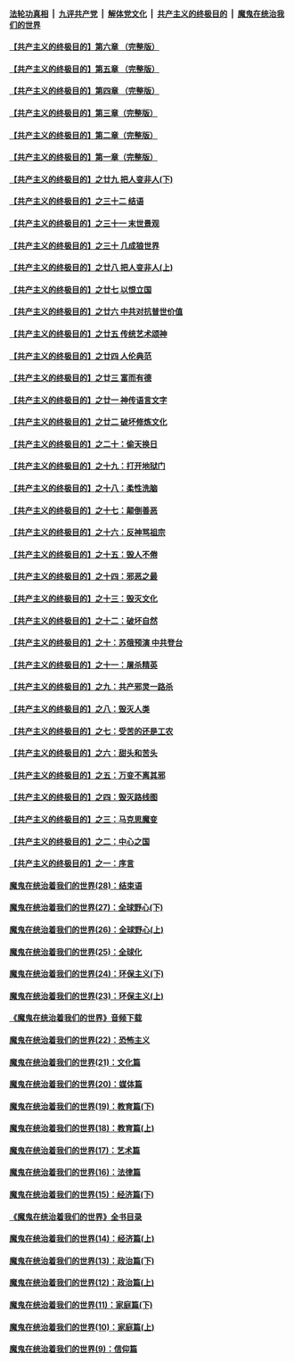 

####  [法轮功真相](../../../../basic/blob/master/README.md?t=05232231) &nbsp;|&nbsp; [九评共产党](../../../../9ping.md/blob/master/README.md?t=05232231) &nbsp;|&nbsp; [解体党文化](../../../../jtdwh.md/blob/master/README.md?t=05232231)  &nbsp;|&nbsp; [共产主义的终极目的](../../../../gczydzjmd.md/blob/master/README.md?t=05232231) &nbsp;|&nbsp; [魔鬼在统治我们的世界](../../../../mgztzwmdsj.md/blob/master/README.md?t=05232231) 

#### [【共产主义的终极目的】第六章 （完整版）](../pages/nsc422/n11428913.md?t=05232231) 

#### [【共产主义的终极目的】第五章 （完整版）](../pages/nsc422/n11428912.md?t=05232231) 

#### [【共产主义的终极目的】第四章 （完整版）](../pages/nsc422/n11428907.md?t=05232231) 

#### [【共产主义的终极目的】第三章（完整版）](../pages/nsc422/n11428848.md?t=05232231) 

#### [【共产主义的终极目的】第二章（完整版）](../pages/nsc422/n11428831.md?t=05232231) 

#### [【共产主义的终极目的】第一章（完整版）](../pages/nsc422/n11417651.md?t=05232231) 

#### [【共产主义的终极目的】之廿九 把人变非人(下)](../pages/nsc422/n11344140.md?t=05232231) 

#### [【共产主义的终极目的】之三十二 结语](../pages/nsc422/n11360535.md?t=05232231) 

#### [【共产主义的终极目的】之三十一 末世景观](../pages/nsc422/n11351129.md?t=05232231) 

#### [【共产主义的终极目的】之三十 几成狼世界](../pages/nsc422/n11348280.md?t=05232231) 

#### [【共产主义的终极目的】之廿八 把人变非人(上)](../pages/nsc422/n11340492.md?t=05232231) 

#### [【共产主义的终极目的】之廿七 以恨立国](../pages/nsc422/n11336944.md?t=05232231) 

#### [【共产主义的终极目的】之廿六 中共对抗普世价值](../pages/nsc422/n11324785.md?t=05232231) 

#### [【共产主义的终极目的】之廿五 传统艺术颂神](../pages/nsc422/n11296396.md?t=05232231) 

#### [【共产主义的终极目的】之廿四 人伦典范](../pages/nsc422/n11296397.md?t=05232231) 

#### [【共产主义的终极目的】之廿三 富而有德](../pages/nsc422/n11283598.md?t=05232231) 

#### [【共产主义的终极目的】之廿一 神传语言文字](../pages/nsc422/n11263265.md?t=05232231) 

#### [【共产主义的终极目的】之廿二 破坏修炼文化](../pages/nsc422/n11245728.md?t=05232231) 

#### [【共产主义的终极目的】之二十：偷天换日](../pages/nsc422/n11238846.md?t=05232231) 

#### [【共产主义的终极目的】之十九：打开地狱门](../pages/nsc422/n11206376.md?t=05232231) 

#### [【共产主义的终极目的】之十八：柔性洗脑](../pages/nsc422/n11199994.md?t=05232231) 

#### [【共产主义的终极目的】之十七：颠倒善恶](../pages/nsc422/n11179782.md?t=05232231) 

#### [【共产主义的终极目的】之十六：反神骂祖宗](../pages/nsc422/n11166798.md?t=05232231) 

#### [【共产主义的终极目的】之十五：毁人不倦](../pages/nsc422/n11166792.md?t=05232231) 

#### [【共产主义的终极目的】之十四：邪恶之最](../pages/nsc422/n11150249.md?t=05232231) 

#### [【共产主义的终极目的】之十三：毁灭文化](../pages/nsc422/n11135227.md?t=05232231) 

#### [【共产主义的终极目的】之十二：破坏自然](../pages/nsc422/n11135214.md?t=05232231) 

#### [【共产主义的终极目的】之十：苏俄预演 中共登台](../pages/nsc422/n11118424.md?t=05232231) 

#### [【共产主义的终极目的】之十一：屠杀精英](../pages/nsc422/n11118442.md?t=05232231) 

#### [【共产主义的终极目的】之九：共产邪灵一路杀](../pages/nsc422/n11114139.md?t=05232231) 

#### [【共产主义的终极目的】之八：毁灭人类](../pages/nsc422/n11108503.md?t=05232231) 

#### [【共产主义的终极目的】之七：受苦的还是工农](../pages/nsc422/n11101809.md?t=05232231) 

#### [【共产主义的终极目的】之六：甜头和苦头](../pages/nsc422/n11096971.md?t=05232231) 

#### [【共产主义的终极目的】之五：万变不离其邪](../pages/nsc422/n11091285.md?t=05232231) 

#### [【共产主义的终极目的】之四：毁灭路线图](../pages/nsc422/n11086284.md?t=05232231) 

#### [【共产主义的终极目的】之三：马克思魔变](../pages/nsc422/n11061941.md?t=05232231) 

#### [【共产主义的终极目的】之二：中心之国](../pages/nsc422/n11047728.md?t=05232231) 

#### [【共产主义的终极目的】之一：序言](../pages/nsc422/n11086077.md?t=05232231) 

#### [魔鬼在统治着我们的世界(28)：结束语](../pages/nsc422/n10936246.md?t=05232231) 

#### [魔鬼在统治着我们的世界(27)：全球野心(下)](../pages/nsc422/n10928319.md?t=05232231) 

#### [魔鬼在统治着我们的世界(26)：全球野心(上)](../pages/nsc422/n10900318.md?t=05232231) 

#### [魔鬼在统治着我们的世界(25)：全球化](../pages/nsc422/n10788205.md?t=05232231) 

#### [魔鬼在统治着我们的世界(24)：环保主义(下)](../pages/nsc422/n10695307.md?t=05232231) 

#### [魔鬼在统治着我们的世界(23)：环保主义(上)](../pages/nsc422/n10688613.md?t=05232231) 

#### [《魔鬼在统治着我们的世界》音频下载](../pages/nsc422/n10635553.md?t=05232231) 

#### [魔鬼在统治着我们的世界(22)：恐怖主义](../pages/nsc422/n10614727.md?t=05232231) 

#### [魔鬼在统治着我们的世界(21)：文化篇](../pages/nsc422/n10597706.md?t=05232231) 

#### [魔鬼在统治着我们的世界(20)：媒体篇](../pages/nsc422/n10586579.md?t=05232231) 

#### [魔鬼在统治着我们的世界(19)：教育篇(下)](../pages/nsc422/n10564808.md?t=05232231) 

#### [魔鬼在统治着我们的世界(18)：教育篇(上)](../pages/nsc422/n10526970.md?t=05232231) 

#### [魔鬼在统治着我们的世界(17)：艺术篇](../pages/nsc422/n10499093.md?t=05232231) 

#### [魔鬼在统治着我们的世界(16)：法律篇](../pages/nsc422/n10485969.md?t=05232231) 

#### [魔鬼在统治着我们的世界(15)：经济篇(下)](../pages/nsc422/n10469975.md?t=05232231) 

#### [《魔鬼在统治着我们的世界》全书目录](../pages/nsc422/n10464261.md?t=05232231) 

#### [魔鬼在统治着我们的世界(14)：经济篇(上)](../pages/nsc422/n10457370.md?t=05232231) 

#### [魔鬼在统治着我们的世界(13)：政治篇(下)](../pages/nsc422/n10448270.md?t=05232231) 

#### [魔鬼在统治着我们的世界(12)：政治篇(上)](../pages/nsc422/n10444576.md?t=05232231) 

#### [魔鬼在统治着我们的世界(11)：家庭篇(下)](../pages/nsc422/n10440961.md?t=05232231) 

#### [魔鬼在统治着我们的世界(10)：家庭篇(上)](../pages/nsc422/n10435448.md?t=05232231) 

#### [魔鬼在统治着我们的世界(9)：信仰篇](../pages/nsc422/n10432159.md?t=05232231) 

